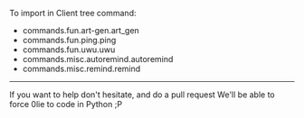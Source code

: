 To import in Client tree command:
- commands.fun.art-gen.art_gen
- commands.fun.ping.ping
- commands.fun.uwu.uwu
- commands.misc.autoremind.autoremind
- commands.misc.remind.remind


----------------------------------------------------------

If you want to help don't hesitate, and do a pull request
We'll be able to force 0lie to code in Python ;P